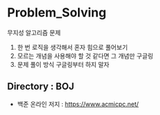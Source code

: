 # Problem_Solving

무지성 알고리즘 문제 
1. 한 번 로직을 생각해서 혼자 힘으로 풀어보기
2. 모르는 개념을 사용해야 할 것 같다면 그 개념만 구글링
3. 문제 풀이 방식 구글링부터 하지 말자 

## Directory : BOJ

- 백준 온라인 저지 : https://www.acmicpc.net/
